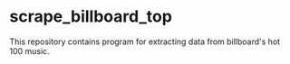 # scrape_billboard_top
This repository contains program for extracting data from billboard's hot 100 music.
